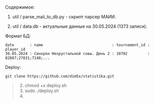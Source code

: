 Содержимое:

1. util / parse_maii_to_db.py - скрипт парсер МАИИ.

2. util / data.db - актуальные данные на 30.05.2024 (1373 записи).

Формат БД:
```
date       : name                               : tournament_id : player_id
30.05.2024 : Синхрон Нехрустальной совы. День 2 : 10702         : 82887;27831;7148;...
```


Deploy:

    git clone https://github.com/dim5x/statistika.git

> 2. chmod +x deploy.sh    
> 3. sudo ./deploy.sh
> 3. 
